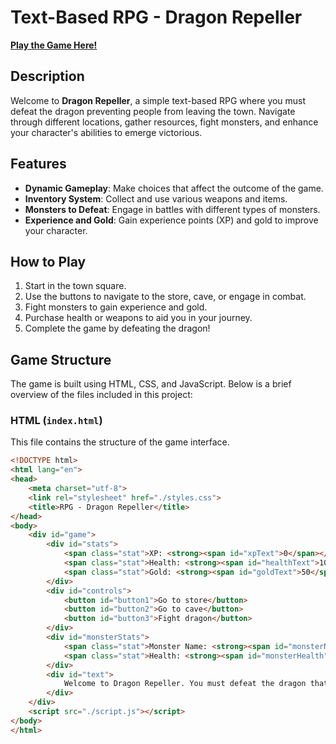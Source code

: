 # Text-Based RPG - Dragon Repeller

[**Play the Game Here!**](https://krisilich.github.io/textbasedRPG/)

## Description

Welcome to **Dragon Repeller**, a simple text-based RPG where you must defeat the dragon preventing people from leaving the town. Navigate through different locations, gather resources, fight monsters, and enhance your character's abilities to emerge victorious.

## Features

- **Dynamic Gameplay**: Make choices that affect the outcome of the game.
- **Inventory System**: Collect and use various weapons and items.
- **Monsters to Defeat**: Engage in battles with different types of monsters.
- **Experience and Gold**: Gain experience points (XP) and gold to improve your character.

## How to Play

1. Start in the town square.
2. Use the buttons to navigate to the store, cave, or engage in combat.
3. Fight monsters to gain experience and gold.
4. Purchase health or weapons to aid you in your journey.
5. Complete the game by defeating the dragon!

## Game Structure

The game is built using HTML, CSS, and JavaScript. Below is a brief overview of the files included in this project:

### HTML (`index.html`)

This file contains the structure of the game interface.

```html
<!DOCTYPE html>
<html lang="en">
<head>
    <meta charset="utf-8">
    <link rel="stylesheet" href="./styles.css">
    <title>RPG - Dragon Repeller</title>
</head>
<body>
    <div id="game">
        <div id="stats">
            <span class="stat">XP: <strong><span id="xpText">0</span></strong></span>
            <span class="stat">Health: <strong><span id="healthText">100</span></strong></span>
            <span class="stat">Gold: <strong><span id="goldText">50</span></strong></span>
        </div>
        <div id="controls">
            <button id="button1">Go to store</button>
            <button id="button2">Go to cave</button>
            <button id="button3">Fight dragon</button>
        </div>
        <div id="monsterStats">
            <span class="stat">Monster Name: <strong><span id="monsterName"></span></strong></span>
            <span class="stat">Health: <strong><span id="monsterHealth"></span></strong></span>
        </div>
        <div id="text">
            Welcome to Dragon Repeller. You must defeat the dragon that is preventing people from leaving the town. You are in the town square. Where do you want to go? Use the buttons above.
        </div>
    </div>
    <script src="./script.js"></script>
</body>
</html>
